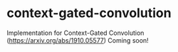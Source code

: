 # context-gated-convolution
Implementation for Context-Gated Convolution (https://arxiv.org/abs/1910.05577)
Coming soon!

